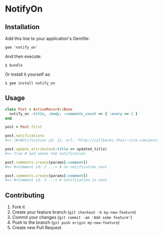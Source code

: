 # NotifyOn

## Installation

Add this line to your application's Gemfile:

    gem 'notify_on'

And then execute:

    $ bundle

Or install it yourself as:

    $ gem install notify_on

## Usage

```ruby
class Post < ActiveRecord::Base
  notify_on :title, :body, :comments_count => { :every => 2 }
end

post = Post.first

post.notifications
#=> [#<Notification id: 12, url: "http://callbacks.their-site.com/posts">]

post.update_attributes(:title => updated_title)
#=> true # and sends the notification

post.comments.create(params[:comment])
#=> #<Comment id: 2 ...> # no notification sent

post.comments.create(params[:comment])
#=> #<Comment id: 3 ...> # notification is sent
```

## Contributing

1. Fork it
2. Create your feature branch (`git checkout -b my-new-feature`)
3. Commit your changes (`git commit -am 'Add some feature'`)
4. Push to the branch (`git push origin my-new-feature`)
5. Create new Pull Request
